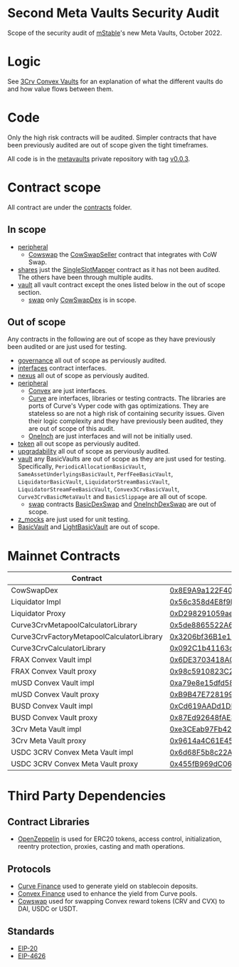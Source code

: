 # Second Meta Vaults Security Audit

Scope of the security audit of [mStable](https://mstable.org/)'s new Meta Vaults, October 2022.

# Logic

See [3Crv Convex Vaults](./3CrvConvexVaults.md) for an explanation of what the different vaults do and how value flows between them.

# Code

Only the high risk contracts will be audited. Simpler contracts that have been previously audited are out of scope given the tight timeframes.

All code is in the [metavaults](https://github.com/mstable/metavaults) private repository with tag [v0.0.3](https://github.com/mstable/metavaults/tree/v0.0.3).

# Contract scope

All contract are under the [contracts](./contracts/) folder.

## In scope

-   [peripheral](./contracts/peripheral/)
    -   [Cowswap](./contracts/peripheral/Cowswap) the [CowSwapSeller](./contracts/peripheral/Cowswap/CowSwapSeller.sol) contract that integrates with CoW Swap.
-   [shares](./contracts/shared/) just the [SingleSlotMapper](./contracts/shared/SingleSlotMapper.sol) contract as it has not been audited. The others have been through multiple audits.
-   [vault](./contracts/vault) all vault contract except the ones listed below in the out of scope section. 
    - [swap](./contracts/vault/swap/) only [CowSwapDex](./contracts/vault/swap/CowSwapDex.sol) is in scope.

## Out of scope

Any contracts in the following are out of scope as they have previously been audited or are just used for testing.

-   [governance](./contracts/governance) all out of scope as perviously audited.
-   [interfaces](./contracts/interfaces) contract interfaces.
-   [nexus](./contracts/nexus) all out of scope as perviously audited.
-   [peripheral](./contracts/peripheral/)
    -   [Convex](./contracts/peripheral/Convex) are just interfaces.
    -   [Curve](./contracts/peripheral/Curve) are interfaces, libraries or testing contracts. The libraries are ports of Curve's Vyper code with gas optimizations. They are stateless so are not a high risk of containing security issues. Given their logic complexity and they have previously been audited, they are out of scope of this audit.
    -   [OneInch](./contracts/peripheral/OneInch) are just interfaces and will not be initially used.
-   [token](./contracts/tokens) all out scope as perviously audited.
-   [upgradability](./contracts/upgradability) all out of scope as perviously audited.
-   [vault](./contracts/vault) any BasicVaults are out of scope as they are just used for testing. Specifically, `PeriodicAllocationBasicVault`, `SameAssetUnderlyingsBasicVault`, `PerfFeeBasicVault`, `LiquidatorBasicVault`, `LiquidatorStreamBasicVault`, `LiquidatorStreamFeeBasicVault`, `Convex3CrvBasicVault`, `Curve3CrvBasicMetaVault` and `BasicSlippage` are all out of scope.
    -   [swap](./contracts/vault/swap/) contracts [BasicDexSwap](./contracts/vault/swap/BasicDexSwap.sol) and [OneInchDexSwap](./contracts/vault/swap/OneInchDexSwap.sol) are out of scope.
-   [z_mocks](./contracts/z_mocks/) are just used for unit testing.
-   [BasicVault](./contracts/vault/BasicVault.sol) and [LightBasicVault](./contracts/vault/LightBasicVault.sol) are out of scope.

# Mainnet Contracts

| Contract | Address| 
|---|---|
|CowSwapDex | [0x8E9A9a122F402CD98727128BaF3dCCAF05189B67](https://etherscan.io/address/0x8E9A9a122F402CD98727128BaF3dCCAF05189B67) |
| Liquidator Impl | [0x56c358d4E8f9b678fc24a8Cc4aA02c02A1393fAD](https://etherscan.io/address/0x56c358d4E8f9b678fc24a8Cc4aA02c02A1393fAD) |
| Liquidator Proxy | [0xD298291059aed77686037aEfFCf497A321A4569e](https://etherscan.io/address/0xD298291059aed77686037aEfFCf497A321A4569e) |
| Curve3CrvMetapoolCalculatorLibrary | [0x5de8865522A61FC9bf2A3ca1A7D196A42863Ea56](https://etherscan.io/address/0x5de8865522A61FC9bf2A3ca1A7D196A42863Ea56) |
| Curve3CrvFactoryMetapoolCalculatorLibrary | [0x3206bf36B1e1764B4C40c5A51A8E237DC4cB10a9](https://etherscan.io/address/0x3206bf36B1e1764B4C40c5A51A8E237DC4cB10a9) |
| Curve3CrvCalculatorLibrary | [0x092C1b41163c85054F008A486BA72347B919aFa7](https://etherscan.io/address/0x092C1b41163c85054F008A486BA72347B919aFa7) |
| FRAX Convex Vault impl | [0x6DE3703418A075481c7ce01199B8e8F82C129485](https://etherscan.io/address/0x6DE3703418A075481c7ce01199B8e8F82C129485) |
| FRAX Convex Vault proxy | [0x98c5910823C2E67d54e4e0C03de44043DbfA7ca8](https://etherscan.io/address/0x98c5910823C2E67d54e4e0C03de44043DbfA7ca8) |
| mUSD Convex Vault impl | [0xa79e8e15dfd58cd5a93ed3f00bbbbe303f2a0cd8](https://etherscan.io/address/0xa79e8e15dfd58cd5a93ed3f00bbbbe303f2a0cd8) |
| mUSD Convex Vault proxy | [0xB9B47E72819934d7A5d60Bf08cD2C78072383EBb](https://etherscan.io/address/0xB9B47E72819934d7A5d60Bf08cD2C78072383EBb) |
| BUSD Convex Vault impl | [0xCd619AADd1DD2e423D1f3C725a25296c7a74281a](https://etherscan.io/address/0xCd619AADd1DD2e423D1f3C725a25296c7a74281a) |
| BUSD Convex Vault proxy | [0x87Ed92648fAE3b3930577c92c8A247b127ED8949](https://etherscan.io/address/0x87Ed92648fAE3b3930577c92c8A247b127ED8949) |
| 3Crv Meta Vault impl | [0xe3CEab97Fb4289f3A4C979E74D20c90Ab16e1F7d](https://etherscan.io/address/0xe3CEab97Fb4289f3A4C979E74D20c90Ab16e1F7d) |
| 3Crv Meta Vault proxy | [0x9614a4C61E45575b56c7e0251f63DCDe797d93C5](https://etherscan.io/address/0x9614a4C61E45575b56c7e0251f63DCDe797d93C5) |
| USDC 3CRV Convex Meta Vault impl | [0x6d68F5b8c22A549334ca85960978f9dE4DebA2D3](https://etherscan.io/address/0x6d68F5b8c22A549334ca85960978f9dE4DebA2D3) |
| USDC 3CRV Convex Meta Vault proxy | [0x455fB969dC06c4Aa77e7db3f0686CC05164436d2](https://etherscan.io/address/0x455fB969dC06c4Aa77e7db3f0686CC05164436d2) |


# Third Party Dependencies

## Contract Libraries

-   [OpenZeppelin](https://www.openzeppelin.com/contracts) is used for ERC20 tokens, access control, initialization, reentry protection, proxies, casting and math operations.

## Protocols

-   [Curve Finance](https://curve.fi/) used to generate yield on stablecoin deposits.
-   [Convex Finance](https://www.convexfinance.com/) used to enhance the yield from Curve pools.
-   [Cowswap](https://cowswap.exchange/) used for swapping Convex reward tokens (CRV and CVX) to DAI, USDC or USDT.

## Standards

-   [EIP-20](https://eips.ethereum.org/EIPS/eip-20)
-   [EIP-4626](https://eips.ethereum.org/EIPS/eip-4626)
